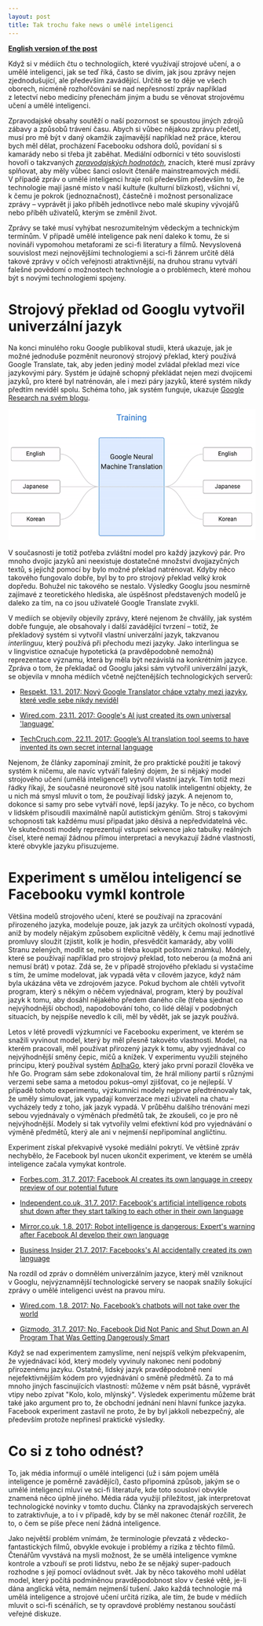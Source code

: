 ```yaml
---
layout: post
title: Tak trochu fake news o umělé inteligenci
---
```


__[English version of the post](/2017/11/21/Kind-of-fake-news-on-AI.html)__

Když si v médiích čtu o technologiích, které využívají strojové učení, a o
umělé inteligenci, jak se teď říká, často se divím, jak jsou zprávy nejen
zjednodušující, ale především zavádějící. Určitě se to děje ve všech oborech,
nicméně rozhořčování se nad nepřesností zpráv například z letectví nebo
medicíny přenechám jiným a budu se věnovat strojovému učení a umělé
inteligenci.

Zpravodajské obsahy soutěží o naší pozornost se spoustou jiných zdrojů zábavy
a způsobů trávení času. Abych si vůbec nějakou zprávu přečetl, musí pro mě být
v daný okamžik zajímavější například než práce, kterou bych měl dělat,
procházení Facebooku odshora dolů, povídaní si s kamarády nebo si třeba jít
zaběhat. Mediální odborníci v této souvislosti hovoří o takzvaných
[_zpravodajských
hodnotách_](https://cs.wikipedia.org/wiki/Zpravodajsk%C3%A9_hodnoty), znacích,
které musí zprávy splňovat, aby měly vůbec šanci oslovit čtenáře
mainstreamových médií. V případě zpráv o umělé inteligenci hraje roli především
především to, že technologie mají jasné místo v naší kultuře (kulturní
blízkost), všichni ví, k čemu je pokrok (jednoznačnost), částečně i možnost
personalizace zprávy – vyprávět ji jako příběh jednotlivce nebo malé skupiny
vývojářů nebo příběh uživatelů, kterým se změnil život.

Zprávy se také musí vyhýbat nesrozumitelným vědeckým a technickým termínům.
V případě umělé inteligence pak není daleko k tomu, že si novináři vypomohou
metaforami ze sci-fi literatury a filmů. Nevyslovená souvislost mezi
nejnovějšími technologiemi a sci-fi žánrem určitě dělá takové zprávy v očích
veřejnosti atraktivnější, na druhou stranu vytváří falešné povědomí o
možnostech technologie a o problémech, které mohou být s novými technologiemi
spojeny.

# Strojový překlad od Googlu vytvořil univerzální jazyk

Na konci minulého roku Google publikoval studii, která ukazuje, jak je možné
jednoduše pozměnit neuronový strojový překlad, který používá Google Translate,
tak, aby jeden jediný model zvládal překlad mezi více jazykovými páry. Systém
je údajně schopný překládat nejen mezi dvojicemi jazyků, pro které byl
natrénován, ale i mezi páry jazyků, které systém nikdy předtím neviděl spolu.
Schéma toho, jak systém funguje, ukazuje [Google Research na svém
blogu](https://research.googleblog.com/2016/11/zero-shot-translation-with-googles.html).

![Google's Zero-Shot Translation](/assets/google_zero_shot.gif)

V současnosti je totiž potřeba zvláštní model pro každý jazykový pár. Pro mnoho
dvojic jazyků ani neexistuje dostatečné množství dvojjazyčných textů, s jejichž
pomocí by bylo možné překlad natrénovat. Kdyby něco takového fungovalo dobře,
byl by to pro strojový překlad velký krok dopředu. Bohužel nic takového se
nestalo. Výsledky Googlu jsou nesmírně zajímavé z teoretického hlediska, ale
úspěšnost představených modelů je daleko za tím, na co jsou uživatelé Google
Translate zvyklí.

V mediích se objevily objevily zprávy, které nejenom že chválily, jak systém
dobře funguje, ale obsahovaly i další zavádějící tvrzení – totiž, že překladový
systém si vytvořil vlastní univerzální jazyk, takzvanou _interlinguu_, který
používá při přechodu mezi jazyky. Jako interlingua se v lingvistice označuje
hypotetická (a pravděpodobně nemožná) reprezentace významu, která by měla být
nezávislá na konkrétním jazyce. Zpráva o tom, že překladač od Googlu jaksi sám
vytvořil univerzální jazyk, se objevila v mnoha médiích včetně nejčtenějších
technologických serverů:

* [Respekt, 13.1. 2017: Nový Google Translator chápe vztahy mezi jazyky, které vedle sebe nikdy neviděl](https://www.respekt.cz/denni-menu/novy-google-translator-chape-vztahy-mezi-jazyky-ktere-vedle-sebe-nikdy-nevidel)

* [Wired.com, 23.11. 2017: Google's AI just created its own universal 'language'](http://www.wired.co.uk/article/google-ai-language-create)

* [TechCruch.com, 22.11. 2017: Google’s AI translation tool seems to have invented its own secret internal language](https://techcrunch.com/2016/11/22/googles-ai-translation-tool-seems-to-have-invented-its-own-secret-internal-language/)

Nejenom, že články zapomínají zmínit, že pro praktické použití je takový systém
k ničemu, ale navíc vytváří falešný dojem, že si nějaký model strojového učení
(umělá inteligence!) vytvořil vlastní jazyk. Tím totiž mezi řádky říkají, že
současné neuronové sítě jsou natolik inteligentní objekty, že u nich má smysl
mluvit o tom, že používají lidský jazyk. A nejenom to, dokonce si samy pro sebe
vytváří nové, lepší jazyky. To je něco, co bychom v lidském přisoudili
maximálně napůl autistickým géniům. Stroj s takovými schopnosti tak každému
musí připadat jako děsivá a nepředvidatelná věc. Ve skutečnosti modely
reprezentují vstupní sekvence jako tabulky reálných čísel, které nemají žádnou
přímou interpretaci a nevykazují žádné vlastnosti, které obvykle jazyku
přisuzujeme.

# Experiment s umělou inteligencí se Facebooku vymkl kontrole

Většina modelů strojového učení, které se používají na zpracování přirozeného
jazyka, modeluje pouze, jak jazyk za určitých okolností vypadá, aniž by modely
nějakým způsobem explicitně věděly, k čemu mají jednotlivé promluvy sloužit
(zjistit, kolik je hodin, přesvědčit kamarády, aby volili Stranu zelených,
modlit se, nebo si třeba koupit poštovní známku). Modely, které se používají
například pro strojový překlad, toto neberou (a možná ani nemusí brát) v potaz.
Zdá se, že v případě strojového překladu si vystačíme s tím, že umíme
modelovat, jak vypadá věta v cílovém jazyce, když nám byla ukázána věta ve
zdrojovém jazyce. Pokud bychom ale chtěli vytvořit program, který s někým o
něčem vyjednával, program, který by používal jazyk k tomu, aby dosáhl nějakého
předem daného cíle (třeba sjednat co nejvýhodnější obchod), napodobování toho,
co lidé dělají v podobných situacích, by nejspíše nevedlo k cíli, měl by vědět,
jak se jazyk používá.

Letos v létě provedli výzkumníci ve Facebooku experiment, ve kterém se snažili
vyvinout model, který by měl přesně takovéto vlastnosti. Model, na kterém
pracovali, měl používat přirozený jazyk k tomu, aby vyjednával co nejvýhodnější
směny čepic, míčů a knížek. V experimentu využili stejného principu, který
používal systém [AplhaGo](https://cs.wikipedia.org/wiki/AlphaGo), který jako
první porazil člověka ve hře Go. Program sám sebe zdokonaloval tím, že hrál
miliony partií s různými verzemi sebe sama a metodou pokus–omyl zjišťovat, co
je nejlepší. V případě tohoto experimentu, výzkumníci modely nejprve
předtrénovaly tak, že uměly simulovat, jak vypadají konverzace mezi uživateli
na chatu – vycházely tedy z toho, jak jazyk vypadá. V průběhu dalšího trénování
mezi sebou vyjednávaly o výměnách předmětů tak, že zkoušeli, co je pro ně
nejvýhodnější. Modely si tak vytvořily velmi efektivní kód pro vyjednávání o
výměně předmětů, který ale ani v nejmenší nepřipomínal angličtinu.

Experiment získal překvapivě vysoké mediální pokrytí. Ve většině zpráv
nechybělo, že Facebook byl nucen ukončit experiment, ve kterém se umělá
inteligence začala vymykat kontrole.

* [Forbes.com, 31.7. 2017: Facebook AI creates its own language in creepy preview of our potential future](https://www.forbes.com/sites/tonybradley/2017/07/31/facebook-ai-creates-its-own-language-in-creepy-preview-of-our-potential-future)

* [Independent.co.uk, 31.7. 2017: Facebook's artificial intelligence robots shut down after they start talking to each other in their own language](http://www.independent.co.uk/life-style/gadgets-and-tech/news/facebook-artificial-intelligence-ai-chatbot-new-language-research-openai-google-a7869706.html)

* [Mirror.co.uk, 1.8. 2017: Robot intelligence is dangerous: Expert's warning after Facebook AI develop their own language](http://www.mirror.co.uk/tech/robot-intelligence-dangerous-experts-warning-10908711)

* [Business Insider 21.7. 2017: Facebooks's AI accidentally created its own language](http://uk.businessinsider.com/facebook-chat-bots-created-their-own-language-2017-6?r=US&IR=T)

Na rozdíl od zpráv o domnělém univerzálním jazyce, který měl vzniknout
v Googlu, nejvýznamnější technologické servery se naopak snažily šokující
zprávy o umělé inteligenci uvést na pravou míru.

* [Wired.com, 1.8. 2017: No, Facebook’s chatbots will not take over the world](https://www.wired.com/story/facebooks-chatbots-will-not-take-over-the-world/)

* [Gizmodo, 31.7. 2017: No, Facebook Did Not Panic and Shut Down an AI Program That Was Getting Dangerously Smart](https://gizmodo.com/no-facebook-did-not-panic-and-shut-down-an-ai-program-1797414922)

Když se nad experimentem zamyslíme, není nejspíš velkým překvapením, že
vyjednávací kód, který modely vyvinuly nakonec není podobný přirozenému jazyku.
Ostatně, lidský jazyk pravděpodobně není nejefektivnějším kódem pro vyjednávání
o směně předmětů. Za to má mnoho jiných fascinujících vlastností: můžeme v něm
psát básně, vyprávět vtipy nebo zpívat "Kolo, kolo, mlýnský". Výsledek
experimentu můžeme brát také jako argument pro to, že obchodní jednání není
hlavní funkce jazyka. Facebook experiment zastavil ne proto, že by byl jakkoli
nebezpečný, ale především protože nepřinesl praktické výsledky.

# Co si z toho odnést?

To, jak média informují o umělé inteligenci (už i sám pojem umělá inteligence
je poměrně zavádějící), často připomíná způsob, jakým se o umělé inteligenci
mluví ve sci-fi literatuře, kde toto sousloví obvykle znamená něco úplně
jiného. Média ráda využijí příležitost, jak interpretovat technologické novinky
v tomto duchu. Články na zpravodajských serverech to zatraktivňuje, a to i
v případě, kdy by se měl nakonec čtenář rozčílit, že to, o čem se píše přece
není žádná inteligence.

Jako největší problém vnímám, že terminologie převzatá z vědecko-fantastických
filmů, obvykle evokuje i problémy a rizika z těchto filmů. Čtenářům vyvstává na
mysli možnost, že se umělá inteligence vymkne kontrole a vzbouří se proti
lidstvu, nebo že se nějaký super-padouch rozhodne s její pomocí ovládnout svět.
Jak by něco takového mohl udělat model, který počítá podmíněnou pravděpodobnost
slov v české větě, je-li dána anglická věta, nemám nejmenší tušení. Jako každá
technologie má umělá inteligence a strojové učení určitá rizika, ale tím, že
bude v médiích mluvit o sci-fi scénářích, se ty opravdové problémy nestanou
součástí veřejné diskuze.
